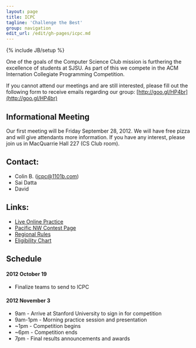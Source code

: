 ```yaml
---
layout: page
title: ICPC
tagline: 'Challenge the Best'
group: navigation
edit_url: /edit/gh-pages/icpc.md
---
```

{% include JB/setup %}

One of the goals of the Computer Science Club mission is furthering the excellence of students at SJSU. As part of this we compete in the ACM Internation Collegiate Programming Competition.

If you cannot attend our meetings and are still interested, please fill out the following form to receive emails regarding our group: [http://goo.gl/HP4br](http://goo.gl/HP4br)

## Informational Meeting
Our first meeting will be Friday September 28, 2012. We will have free pizza and will give attendants more information. If you have any interest, please join us in MacQuarrie Hall 227 (CS Club room).


## Contact:
* Colin B. ([icpc@1101b.com](mailto:icpc@1101b.com))
* Sai Datta
* David

## Links:
* [Live Online Practice](http://livearchive.onlinejudge.org/)
* [Pacific NW Contest Page](http://www.acmicpc-pacnw.org/)
* [Regional Rules](http://icpc.baylor.edu/info/Regional+Rules)
* [Eligibility Chart](http://icpc.baylor.edu/ICPCWiki/attach/Regional%20Rules/EligibilityDecisionTree-12.pdf)

## Schedule
#### 2012 October 19
* Finalize teams to send to ICPC

#### 2012 November 3
* 9am - Arrive at Stanford University to sign in for competition
* 9am-1pm - Morning practice session and presentation
* ~1pm - Competition begins
* ~6pm - Competition ends
* 7pm - Final results announcements and awards


